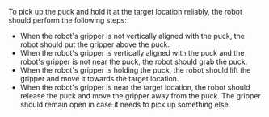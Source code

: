 To pick up the puck and hold it at the target location reliably, the robot should perform the following steps:
- When the robot's gripper is not vertically aligned with the puck, the robot should put the gripper above the puck.
- When the robot's gripper is vertically aligned with the puck and the robot's gripper is not near the puck, the robot should grab the puck.
- When the robot's gripper is holding the puck, the robot should lift the gripper and move it towards the target location.
- When the robot's gripper is near the target location, the robot should release the puck and move the gripper away from the puck. The gripper should remain open in case it needs to pick up something else.